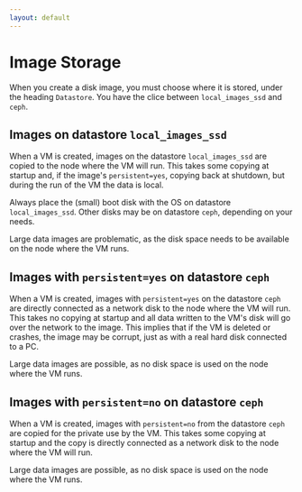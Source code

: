 ```yaml
---
layout: default
---
```

# Image Storage

When you create a disk image, you must choose where it is stored, under the heading `Datastore`.
You have the clice between `local_images_ssd` and `ceph`.

## Images on datastore `local_images_ssd`

When a VM is created, images on the datastore `local_images_ssd` are copied to the node where the VM will run.
This takes some copying at startup and, if the image's `persistent=yes`, copying back at shutdown, but during the run of the VM the data is local.

Always place the (small) boot disk with the OS on datastore `local_images_ssd`.
Other disks may be on datastore `ceph`, depending on your needs.

Large data images are problematic, as the disk space needs to be available on the node where the VM runs.

## Images with `persistent=yes` on datastore `ceph`

When a VM is created, images with `persistent=yes` on the datastore `ceph` are directly connected as a network disk to the node where the VM will run.
This takes no copying at startup and all data written to the VM's disk will go over the network to the image.
This implies that if the VM is deleted or crashes, the image may be corrupt, just as with a real hard disk connected to a PC.

Large data images are possible, as no disk space is used on the node where the VM runs.

## Images with `persistent=no` on datastore `ceph`

When a VM is created, images with `persistent=no` from the datastore `ceph` are copied for the private use by the VM.
This takes some copying at startup and the copy is directly connected as a network disk to the node where the VM will run.

Large data images are possible, as no disk space is used on the node where the VM runs.